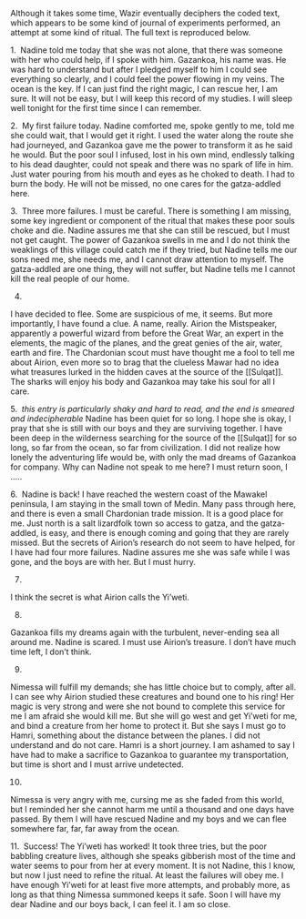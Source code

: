 
Although it takes some time, Wazir eventually deciphers the coded text, which appears to be some kind of journal of experiments performed, an attempt at some kind of ritual. The full text is reproduced below. 

1. 
Nadine told me today that she was not alone, that there was someone with her who could help, if I spoke with him. Gazankoa, his name was. He was hard to understand but after I pledged myself to him I could see everything so clearly, and I could feel the power flowing in my veins. The ocean is the key. If I can just find the right magic, I can rescue her, I am sure. It will not be easy, but I will keep this record of my studies. I will sleep well tonight for the first time since I can remember.  

2. 
My first failure today. Nadine comforted me, spoke gently to me, told me she could wait, that I would get it right. I used the water along the route she had journeyed, and Gazankoa gave me the power to transform it as he said he would. But the poor soul I infused, lost in his own mind, endlessly talking to his dead daughter, could not speak and there was no spark of life in him. Just water pouring from his mouth and eyes as he choked to death. I had to burn the body. He will not be missed, no one cares for the gatza-addled here.

3. 
Three more failures. I must be careful. There is something I am missing, some key ingredient or component of the ritual that makes these poor souls choke and die. Nadine assures me that she can still be rescued, but I must not get caught. The power of Gazankoa swells in me and I do not think the weaklings of this village could catch me if they tried, but Nadine tells me our sons need me, she needs me, and I cannot draw attention to myself. The gatza-addled are one thing, they will not suffer, but Nadine tells me I cannot kill the real people of our home.

4.
I have decided to flee. Some are suspicious of me, it seems. But more importantly, I have found a clue. A name, really. Airion the Mistspeaker, apparently a powerful wizard from before the Great War, an expert in the elements, the magic of the planes, and the great genies of the air, water, earth and fire. The Chardonian scout must have thought me a fool to tell me about Airion, even more so to brag that the clueless Mawar had no idea what treasures lurked in the hidden caves at the source of the [[Sulqat]]. The sharks will enjoy his body and Gazankoa may take his soul for all I care. 

5. 
*this entry is particularly shaky and hard to read, and the end is smeared and indecipherable*
Nadine has been quiet for so long. I hope she is okay, I pray that she is still with our boys and they are surviving together. I have been deep in the wilderness searching for the source of the [[Sulqat]] for so long, so far from the ocean, so far from civilization. I did not realize how lonely the adventuring life would be, with only the mad dreams of Gazankoa for company. Why can Nadine not speak to me here? I must return soon, I …..

6. 
Nadine is back! I have reached the western coast of the Mawakel peninsula, I am staying in the small town of Medin. Many pass through here, and there is even a small Chardonian trade mission. It is a good place for me. Just north is a salt lizardfolk town so access to gatza, and the gatza-addled, is easy, and there is enough coming and going that they are rarely missed. But the secrets of Airion’s research do not seem to have helped, for I have had four more failures. Nadine assures me she was safe while I was gone, and the boys are with her. But I must hurry. 

7.
I think the secret is what Airion calls the Yi’weti.

8.
Gazankoa fills my dreams again with the turbulent, never-ending sea all around me. Nadine is scared. I must use Airion’s treasure. I don’t have much time left, I don’t think.

9.
Nimessa will fulfill my demands; she has little choice but to comply, after all. I can see why Airion studied these creatures and bound one to his ring! Her magic is very strong and were she not bound to complete this service for me I am afraid she would kill me. But she will go west and get Yi’weti for me, and bind a creature from her home to protect it. But she says I must go to Hamri, something about the distance between the planes. I did not understand and do not care. Hamri is a short journey. I am ashamed to say I have had to make a sacrifice to Gazankoa to guarantee my transportation, but time is short and I must arrive undetected.

10.
Nimessa is very angry with me, cursing me as she faded from this world, but I reminded her she cannot harm me until a thousand and one days have passed. By them I will have rescued Nadine and my boys and we can flee somewhere far, far, far away from the ocean.

11. 
Success! The Yi’weti has worked! It took three tries, but the poor babbling creature lives, although she speaks gibberish most of the time and water seems to pour from her at every moment. It is not Nadine, this I know, but now I just need to refine the ritual. At least the failures will obey me. I have enough Yi’weti for at least five more attempts, and probably more, as long as that thing Nimessa summoned keeps it safe. Soon I will have my dear Nadine and our boys back, I can feel it. I am so close.